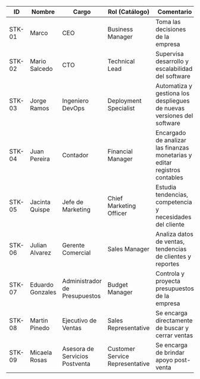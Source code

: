 | ID      | Nombre           | Cargo                          | Rol (Catálogo)                 | Comentario                                                                  |
|---------|------------------|-------------------------------|-------------------------------|-----------------------------------------------------------------------------|
| STK-01  | Marco            | CEO                           | Business Manager              | Toma las decisiones de la empresa                                           |
| STK-02  | Mario Salcedo    | CTO                           | Technical Lead                | Supervisa desarrollo y escalabilidad del software                          |
| STK-03  | Jorge Ramos      | Ingeniero DevOps              | Deployment Specialist         | Automatiza y gestiona los despliegues de nuevas versiones del software     |
| STK-04  | Juan Pereira     | Contador                      | Financial Manager             | Encargado de analizar las finanzas monetarias y editar registros contables |
| STK-05  | Jacinta Quispe   | Jefe de Marketing             | Chief Marketing Officer       | Estudia tendencias, competencia y necesidades del cliente                  |
| STK-06  | Julian Alvarez   | Gerente Comercial             | Sales Manager                 | Analiza datos de ventas, tendencias de clientes y reportes                 |
| STK-07  | Eduardo Gonzales | Administrador de Presupuestos | Budget Manager                | Controla y proyecta presupuestos de la empresa                             |
| STK-08  | Martin Pinedo    | Ejecutivo de Ventas           | Sales Representative          | Se encarga directamente de buscar y cerrar ventas                          |
| STK-09  | Micaela Rosas    | Asesora de Servicios Postventa| Customer Service Representative| Se encarga de brindar apoyo post-venta                                     |
